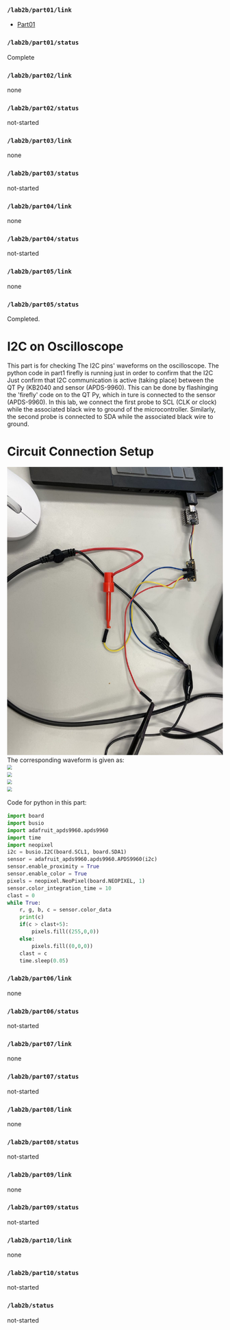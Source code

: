 ### `/lab2b/part01/link`
- [Part01](https://github.com/anniepan8215/ESE519_lab2B/tree/main/lab/01_registers)


### `/lab2b/part01/status`
Complete
### `/lab2b/part02/link`
none
### `/lab2b/part02/status`
not-started
### `/lab2b/part03/link`
none
### `/lab2b/part03/status`
not-started
### `/lab2b/part04/link`
none
### `/lab2b/part04/status`
not-started
### `/lab2b/part05/link`
none
### `/lab2b/part05/status`
Completed.
# I2C on Oscilloscope
This part is for checking The I2C pins' waveforms on the oscilloscope. The python code in part1 firefly is running just in order to confirm that the I2C Just confirm that I2C communication is active (taking place) between the QT Py (KB2040 and sensor (APDS-9960). This can be done by flashinging the 'firefly' code on to the QT Py, which in ture is connected to the sensor (APDS-9960).
In this lab, we connect the first probe to SCL (CLK or clock) while the associated black wire to ground of the microcontroller. Similarly, the second probe is connected to SDA while the associated black wire to ground.
# Circuit Connection Setup  

<img src="Media\Circuit_Connection.jpg" style="zoom:70%"> <br> 
The corresponding waveform is given as:  
<img src="Media\Wave1.jpg" style="zoom:70%"> <br> 
<img src="Media\Wave2.jpg" style="zoom:70%"> <br> 
<img src="Media\Wave3.jpg" style="zoom:70%"> <br> 
<img src="Media\Wave4.jpg" style="zoom:70%"> <br> 

Code for python in this part:
```python
import board
import busio
import adafruit_apds9960.apds9960
import time
import neopixel
i2c = busio.I2C(board.SCL1, board.SDA1)
sensor = adafruit_apds9960.apds9960.APDS9960(i2c)
sensor.enable_proximity = True
sensor.enable_color = True
pixels = neopixel.NeoPixel(board.NEOPIXEL, 1)
sensor.color_integration_time = 10
clast = 0
while True:
    r, g, b, c = sensor.color_data
    print(c)
    if(c > clast+5):
        pixels.fill((255,0,0))
    else:
        pixels.fill((0,0,0))
    clast = c
    time.sleep(0.05)


```  

### `/lab2b/part06/link`
none
### `/lab2b/part06/status`
not-started
### `/lab2b/part07/link`
none
### `/lab2b/part07/status`
not-started
### `/lab2b/part08/link`
none
### `/lab2b/part08/status`
not-started
### `/lab2b/part09/link`
none
### `/lab2b/part09/status`
not-started
### `/lab2b/part10/link`
none
### `/lab2b/part10/status`
not-started
### `/lab2b/status`
not-started
